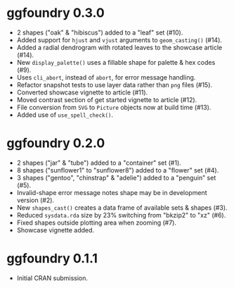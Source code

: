 # ggfoundry 0.3.0

-   2 shapes ("oak" & "hibiscus") added to a "leaf" set (#10).
-   Added support for `hjust` and `vjust` arguments to `geom_casting()` (#14).
-   Added a radial dendrogram with rotated leaves to the showcase article (#14).
-   New `display_palette()` uses a fillable shape for palette & hex codes (#9).
-   Uses `cli_abort`, instead of `abort`, for error message handling.
-   Refactor snapshot tests to use layer data rather than `png` files (#15).
-   Converted showcase vignette to article (#11).
-   Moved contrast section of get started vignette to article (#12).
-   File conversion from `SVG` to `Picture` objects now at build time (#13).
-   Added use of `use_spell_check()`.

# ggfoundry 0.2.0

-   2 shapes ("jar" & "tube") added to a "container" set (#1).
-   8 shapes ("sunflower1" to "sunflower8") added to a "flower" set (#4).
-   3 shapes ("gentoo", "chinstrap" & "adelie") added to a "penguin" set (#5).
-   Invalid-shape error message notes shape may be in development version (#2).
-   New `shapes_cast()` creates a data frame of available sets & shapes (#3).
-   Reduced `sysdata.rda` size by 23% switching from "bkzip2" to "xz" (#6).
-   Fixed shapes outside plotting area when zooming (#7).
-   Showcase vignette added.

# ggfoundry 0.1.1

-   Initial CRAN submission.
